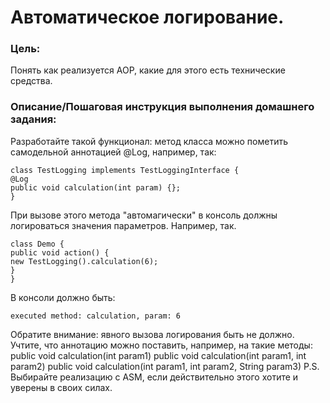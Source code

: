 # Автоматическое логирование.

### Цель:
Понять как реализуется AOP, какие для этого есть технические средства.

### Описание/Пошаговая инструкция выполнения домашнего задания:
Разработайте такой функционал:
метод класса можно пометить самодельной аннотацией @Log, например, так:
```
class TestLogging implements TestLoggingInterface {
@Log
public void calculation(int param) {};
}
```
При вызове этого метода "автомагически" в консоль должны логироваться значения параметров.
Например, так.
```
class Demo {
public void action() {
new TestLogging().calculation(6);
}
}
```
В консоли должно быть:
```
executed method: calculation, param: 6
```
Обратите внимание: явного вызова логирования быть не должно.
Учтите, что аннотацию можно поставить, например, на такие методы:
public void calculation(int param1)
public void calculation(int param1, int param2)
public void calculation(int param1, int param2, String param3)
P.S.
Выбирайте реализацию с ASM, если действительно этого хотите и уверены в своих силах.